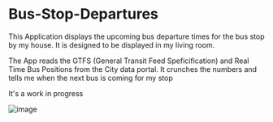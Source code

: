 # Bus-Stop-Departures

This Application displays the upcoming bus departure times for the bus stop by my house. It is designed to be displayed in my living room.

The App reads the GTFS (General Transit Feed Speficification) and Real Time Bus Positions from the City data portal. It crunches the numbers and tells me when the next bus is coming for my stop

It's a work in progress

![image](https://user-images.githubusercontent.com/63479105/163628758-d8dd971b-1a1c-4f36-87b4-afa9d3b15900.png)
